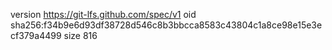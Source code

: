 version https://git-lfs.github.com/spec/v1
oid sha256:f34b9e6d93df38728d546c8b3bbcca8583c43804c1a8ce98e15e3ecf379a4499
size 816
